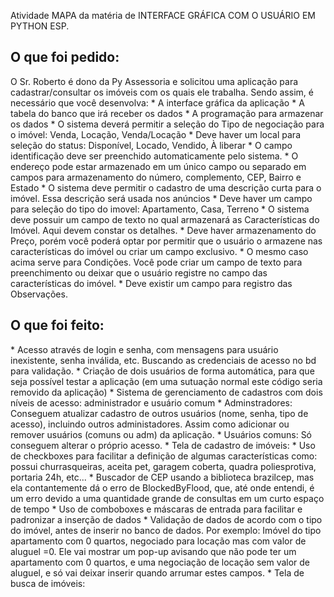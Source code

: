 Atividade MAPA da matéria de INTERFACE GRÁFICA COM O USUÁRIO EM PYTHON ESP.
<H2>O que foi pedido:</H2>
O Sr. Roberto é dono da Py Assessoria e solicitou uma aplicação para cadastrar/consultar os imóveis com os quais ele trabalha. Sendo assim, é necessário que você desenvolva:
* A interface gráfica da aplicação
* A tabela do banco que irá receber os dados
* A programação para armazenar os dados
* O sistema deverá permitir a seleção do Tipo de negociação para o imóvel: Venda, Locação, Venda/Locação
* Deve haver um local para seleção do status: Disponível, Locado, Vendido, À liberar
* O campo identificação deve ser preenchido automaticamente pelo sistema.
* O endereço pode estar armazenado em um único campo ou separado em campos para armazenamento do número, complemento, CEP, Bairro e Estado
* O sistema deve permitir o cadastro de uma descrição curta para o imóvel. Essa descrição será usada nos anúncios
* Deve haver um campo para seleção do tipo do imovel: Apartamento, Casa, Terreno
* O sistema deve possuir um campo de texto no qual armazenará as Características do Imóvel. Aqui devem constar os detalhes.
* Deve haver armazenamento do Preço, porém você poderá optar por permitir que o usuário o armazene nas características do imóvel ou criar um campo exclusivo.
* O mesmo caso acima serve para Condições. Você pode criar um campo de texto para preenchimento ou deixar que o usuário registre no campo das características do imóvel.
* Deve existir um campo para registro das Observações.

<H2>O que foi feito:</H2>
* Acesso através de login e senha, com mensagens para usuário inexistente, senha inválida, etc. Buscando as credenciais de acesso no bd para validação.
* Criação de dois usuários de forma automática, para que seja possível testar a aplicação (em uma sutuação normal este código seria removido da aplicação)
* Sistema de gerenciamento de cadastros com dois níveis de acesso: administrador e usuário comum
  * Adminstradores: Conseguem atualizar cadastro de outros usuários (nome, senha, tipo de acesso), incluindo outros administadores. Assim como adicionar ou remover usuários (comuns ou adm) da aplicação.
  * Usuários comuns: Só conseguem alterar o próprio acesso.
* Tela de cadastro de imóveis:
  * Uso de checkboxes para facilitar a definição de algumas características como: possui churrasqueiras, aceita pet, garagem coberta, quadra poliesprotiva, portaria 24h, etc...
  * Buscador de CEP usando a biblioteca brazilcep, mas ela contantemente dá o erro de BlockedByFlood, que, até onde entendi, é um erro devido a uma quantidade grande de consultas em um curto espaço de tempo
  * Uso de comboboxes e máscaras de entrada para facilitar e padronizar a inserção de dados
  * Validação de dados de acordo com o tipo do imóvel, antes de inserir no banco de dados. Por exemplo: Imóvel do tipo apartamento com 0 quartos, negociado para locação mas com valor de aluguel =0. Ele vai mostrar um pop-up avisando que não pode ter um apartamento com 0 quartos, e uma negociação de locação sem valor de aluguel, e só vai deixar inserir quando arrumar estes campos.
* Tela de busca de imóveis: